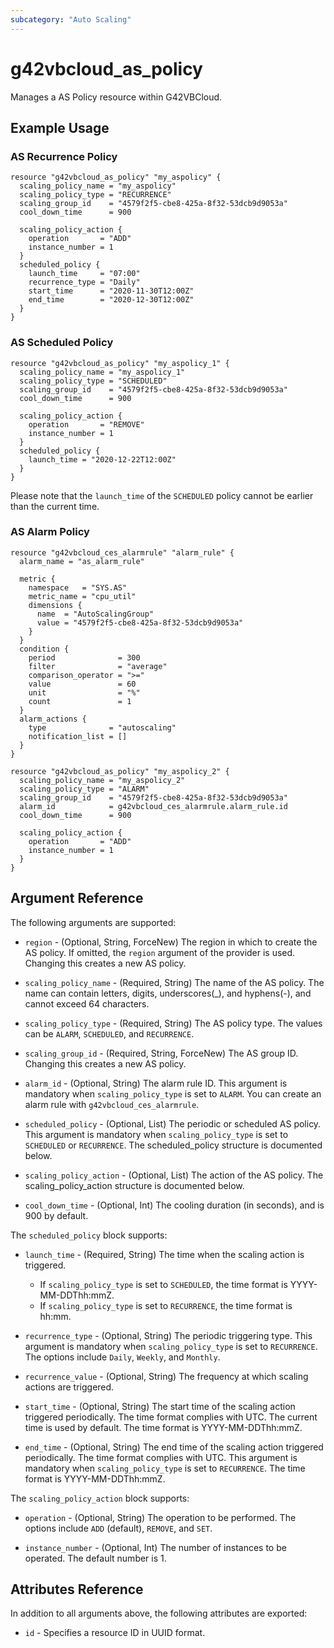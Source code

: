 ```yaml
---
subcategory: "Auto Scaling"
---
```


# g42vbcloud\_as\_policy

Manages a AS Policy resource within G42VBCloud.

## Example Usage

### AS Recurrence Policy

```hcl
resource "g42vbcloud_as_policy" "my_aspolicy" {
  scaling_policy_name = "my_aspolicy"
  scaling_policy_type = "RECURRENCE"
  scaling_group_id    = "4579f2f5-cbe8-425a-8f32-53dcb9d9053a"
  cool_down_time      = 900

  scaling_policy_action {
    operation       = "ADD"
    instance_number = 1
  }
  scheduled_policy {
    launch_time     = "07:00"
    recurrence_type = "Daily"
    start_time      = "2020-11-30T12:00Z"
    end_time        = "2020-12-30T12:00Z"
  }
}
```

### AS Scheduled Policy

```hcl
resource "g42vbcloud_as_policy" "my_aspolicy_1" {
  scaling_policy_name = "my_aspolicy_1"
  scaling_policy_type = "SCHEDULED"
  scaling_group_id    = "4579f2f5-cbe8-425a-8f32-53dcb9d9053a"
  cool_down_time      = 900

  scaling_policy_action {
    operation       = "REMOVE"
    instance_number = 1
  }
  scheduled_policy {
    launch_time = "2020-12-22T12:00Z"
  }
}
```

Please note that the `launch_time` of the `SCHEDULED` policy cannot be earlier than the current time.

### AS Alarm Policy

```hcl
resource "g42vbcloud_ces_alarmrule" "alarm_rule" {
  alarm_name = "as_alarm_rule"

  metric {
    namespace   = "SYS.AS"
    metric_name = "cpu_util"
    dimensions {
      name  = "AutoScalingGroup"
      value = "4579f2f5-cbe8-425a-8f32-53dcb9d9053a"
    }
  }
  condition {
    period              = 300
    filter              = "average"
    comparison_operator = ">="
    value               = 60
    unit                = "%"
    count               = 1
  }
  alarm_actions {
    type              = "autoscaling"
    notification_list = []
  }
}

resource "g42vbcloud_as_policy" "my_aspolicy_2" {
  scaling_policy_name = "my_aspolicy_2"
  scaling_policy_type = "ALARM"
  scaling_group_id    = "4579f2f5-cbe8-425a-8f32-53dcb9d9053a"
  alarm_id            = g42vbcloud_ces_alarmrule.alarm_rule.id
  cool_down_time      = 900

  scaling_policy_action {
    operation       = "ADD"
    instance_number = 1
  }
}
```

## Argument Reference

The following arguments are supported:

* `region` - (Optional, String, ForceNew) The region in which to create the AS policy. If
    omitted, the `region` argument of the provider is used. Changing this
    creates a new AS policy.

* `scaling_policy_name` - (Required, String) The name of the AS policy. The name can contain letters,
    digits, underscores(_), and hyphens(-), and cannot exceed 64 characters.

* `scaling_policy_type` - (Required, String) The AS policy type. The values can be `ALARM`, `SCHEDULED`,
    and `RECURRENCE`.

* `scaling_group_id` - (Required, String, ForceNew) The AS group ID. Changing this creates a new AS policy.

* `alarm_id` - (Optional, String) The alarm rule ID. This argument is mandatory when `scaling_policy_type`
    is set to `ALARM`. You can create an alarm rule with `g42vbcloud_ces_alarmrule`.

* `scheduled_policy` - (Optional, List) The periodic or scheduled AS policy. This argument is mandatory
    when `scaling_policy_type` is set to `SCHEDULED` or `RECURRENCE`. The scheduled_policy structure
    is documented below.

* `scaling_policy_action` - (Optional, List) The action of the AS policy. The scaling_policy_action
    structure is documented below.

* `cool_down_time` - (Optional, Int) The cooling duration (in seconds), and is 900 by default.

The `scheduled_policy` block supports:

* `launch_time` - (Required, String) The time when the scaling action is triggered.
    - If `scaling_policy_type` is set to `SCHEDULED`, the time format is YYYY-MM-DDThh:mmZ.
    - If `scaling_policy_type` is set to `RECURRENCE`, the time format is hh:mm.

* `recurrence_type` - (Optional, String) The periodic triggering type. This argument is mandatory when
    `scaling_policy_type` is set to `RECURRENCE`. The options include `Daily`, `Weekly`, and `Monthly`.

* `recurrence_value` - (Optional, String) The frequency at which scaling actions are triggered.

* `start_time` - (Optional, String) The start time of the scaling action triggered periodically.
    The time format complies with UTC. The current time is used by default. The time
    format is YYYY-MM-DDThh:mmZ.

* `end_time` - (Optional, String) The end time of the scaling action triggered periodically.
    The time format complies with UTC. This argument is mandatory when `scaling_policy_type`
    is set to `RECURRENCE`. The time format is YYYY-MM-DDThh:mmZ.

The `scaling_policy_action` block supports:

* `operation` - (Optional, String) The operation to be performed. The options include `ADD` (default), `REMOVE`,
    and `SET`.

* `instance_number` - (Optional, Int) The number of instances to be operated. The default number is 1.

## Attributes Reference

In addition to all arguments above, the following attributes are exported:

* `id` - Specifies a resource ID in UUID format.

